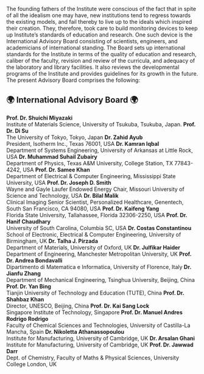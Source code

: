 The founding fathers of the Institute were conscious of the fact that in spite of all the idealism one may have, new institutions tend to regress towards the existing models, and fail thereby to live up to the ideals which inspired their creation. They, therefore, took care to build monitoring devices to keep up Institute’s standards of education and research. One such device is the International Advisory Board consisting of scientists, engineers, and academicians of international standing. The Board sets up international standards for the Institute in terms of the quality of education and research, caliber of the faculty, revision and review of the curricula, and adequacy of the laboratory and library facilities. It also reviews the developmental programs of the Institute and provides guidelines for its growth in the future.
The present Advisory Board comprises the following:
## 🌍 International Advisory Board 🌍
**Prof. Dr. Shuichi Miyazaki**  
Institute of Materials Science, University of Tsukuba, Tsukuba, Japan.
**Prof. Dr. Di Su**  
The University of Tokyo, Tokyo, Japan
**Dr. Zahid Ayub**  
President, Isotherm Inc., Texas 76001, USA
**Dr. Kamran Iqbal**  
Department of Systems Engineering, University of Arkansas at Little Rock, USA
**Dr. Muhammad Suhail Zubairy**  
Department of Physics, Texas A&M University, College Station, TX 77843-4242, USA
**Prof. Dr. Samee Khan**  
Department of Electrical & Computer Engineering, Mississippi State University, USA
**Prof. Dr. Joseph D. Smith**  
Wayne and Gayle Laufer Endowed Energy Chair, Missouri University of Science and Technology, USA
**Dr. Bilal Malik**  
Clinical Imaging Senior Scientist, Personalized Healthcare, Genentech, South San Francisco, CA 94080, USA
**Prof. Dr. Kaifeng Yang**  
Florida State University, Tallahassee, Florida 32306-2250, USA
**Prof. Dr. Hanif Chaudhary**  
University of South Carolina, Columbia SC, USA
**Dr. Costas Constantinou**  
School of Electronic, Electrical & Computer Engineering, University of Birmingham, UK
**Dr. Talha J. Pirzada**  
Department of Materials, University of Oxford, UK
**Dr. Julfikar Haider**  
Department of Engineering, Manchester Metropolitan University, UK
**Prof. Dr. Andrea Bondavalli**  
Dipartimento di Matematica e Informatica, University of Florence, Italy
**Dr. Jianfu Zhang**  
Department of Mechanical Engineering, Tsinghua University, Beijing, China
**Prof. Dr. Yan Bing**  
Tianjin University of Technology and Education (TUTE), China
**Prof. Dr. Shahbaz Khan**  
Director, UNESCO, Beijing, China
**Prof. Dr. Kai Sang Lock**  
Singapore Institute of Technology, Singapore
**Prof. Dr. Manuel Andres Rodrigo Rodrigo**  
Faculty of Chemical Sciences and Technologies, University of Castilla-La Mancha, Spain
**Dr. Nikoletta Athanassopoulou**  
Institute for Manufacturing, University of Cambridge, UK
**Dr. Arsalan Ghani**  
Institute for Manufacturing, University of Cambridge, UK
**Prof. Dr. Jawwad Darr**  
Dept. of Chemistry, Faculty of Maths & Physical Sciences, University College London, UK
